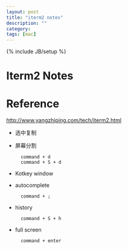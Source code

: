 ```yaml
---
layout: post
title: "iterm2 notes"
description: ""
category: 
tags: [mac]
---
```

{% include JB/setup %}
 
Iterm2 Notes
==========

# Reference #

<http://www.yangzhiping.com/tech/iterm2.html>

- 选中复制
- 屏幕分割

	    command + d
		command + S + d

- Kotkey window
- autocomplete
      
		command + ; 
		
- history 

        command + S + h 
		
- full screen 

	    command + enter 
		
